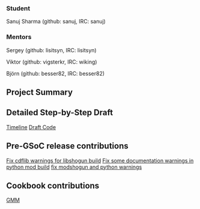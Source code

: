 ### Student

Sanuj Sharma (github: sanuj, IRC: sanuj)

### Mentors

Sergey (github: lisitsyn, IRC: lisitsyn)

Viktor (github: vigsterkr, IRC: wiking)

Björn (github: besser82, IRC: besser82)

## Project Summary

## Detailed Step-by-Step Draft

[Timeline](https://docs.google.com/document/d/1ZVV9KsHxpoj2G3HYYp-8MNjDpHVL0RGvj5hD0r03lgg/edit?usp=sharing)
[Draft Code](https://gist.github.com/sanuj/3a343c8a31c4e9a4c657)

## Pre-GSoC release contributions

[Fix cdflib warnings for libshogun build](https://github.com/shogun-toolbox/shogun/pull/3186)
[Fix some documentation warnings in python mod build](https://github.com/shogun-toolbox/shogun/pull/3187)
[fix modshogun and python warnings](https://github.com/shogun-toolbox/shogun/pull/3198)

## Cookbook contributions

[GMM](https://github.com/shogun-toolbox/shogun/pull/3197)